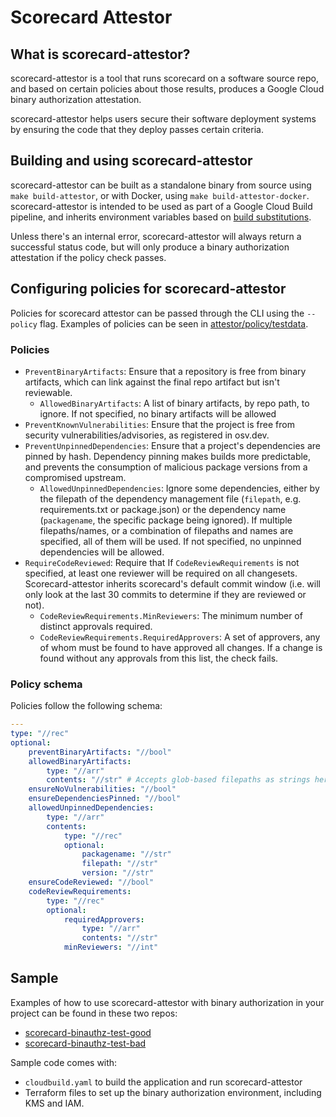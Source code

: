 # Scorecard Attestor

## What is scorecard-attestor?

scorecard-attestor is a tool that runs scorecard on a software source repo, and based on certain policies about those results, produces a Google Cloud binary authorization attestation.

scorecard-attestor helps users secure their software deployment systems by ensuring the code that they deploy passes certain criteria.

## Building and using scorecard-attestor

scorecard-attestor can be built as a standalone binary from source using `make build-attestor`, or with Docker, using `make build-attestor-docker`. scorecard-attestor is intended to be used as part of a Google Cloud Build pipeline, and inherits environment variables based on [build substitutions](https://cloud.google.com/build/docs/configuring-builds/substitute-variable-values).

Unless there's an internal error, scorecard-attestor will always return a successful status code, but will only produce a binary authorization attestation if the policy check passes.

## Configuring policies for scorecard-attestor

Policies for scorecard attestor can be passed through the CLI using the `--policy` flag. Examples of policies can be seen in [attestor/policy/testdata](/attestor/policy/testdata).

### Policies

* `PreventBinaryArtifacts`: Ensure that a repository is free from binary artifacts, which can link against the final repo artifact but isn't reviewable.
  * `AllowedBinaryArtifacts`: A list of binary artifacts, by repo path, to ignore. If not specified, no binary artifacts will be allowed
* `PreventKnownVulnerabilities`: Ensure that the project is free from security vulnerabilities/advisories, as registered in osv.dev.
* `PreventUnpinnedDependencies`: Ensure that a project's dependencies are pinned by hash. Dependency pinning makes builds more predictable, and prevents the consumption of malicious package versions from a compromised upstream.
  * `AllowedUnpinnedDependencies`: Ignore some dependencies, either by the filepath of the dependency management file (`filepath`, e.g. requirements.txt or package.json) or the dependency name (`packagename`, the specific package being ignored). If multiple filepaths/names, or a combination of filepaths and names are specified, all of them will be used. If not specified, no unpinned dependencies will be allowed.
* `RequireCodeReviewed`: Require that If `CodeReviewRequirements` is not specified, at least one reviewer will be required on all changesets. Scorecard-attestor inherits scorecard's default commit window (i.e. will only look at the last 30 commits to determine if they are reviewed or not).
  * `CodeReviewRequirements.MinReviewers`: The minimum number of distinct approvals required.
  * `CodeReviewRequirements.RequiredApprovers`: A set of approvers, any of whom must be found to have approved all changes. If a change is found without any approvals from this list, the check fails.

### Policy schema

Policies follow the following schema:

```yaml
---
type: "//rec"
optional:
    preventBinaryArtifacts: "//bool"
    allowedBinaryArtifacts:
        type: "//arr"
        contents: "//str" # Accepts glob-based filepaths as strings here
    ensureNoVulnerabilities: "//bool"
    ensureDependenciesPinned: "//bool"
    allowedUnpinnedDependencies:
        type: "//arr"
        contents:
            type: "//rec"
            optional:
                packagename: "//str"
                filepath: "//str"
                version: "//str"
    ensureCodeReviewed: "//bool"
    codeReviewRequirements:
        type: "//rec"
        optional:
            requiredApprovers:
                type: "//arr"
                contents: "//str"
            minReviewers: "//int"
```

## Sample

Examples of how to use scorecard-attestor with binary authorization in your project can be found in these two repos:

* [scorecard-binauthz-test-good](https://github.com/ossf-tests/scorecard-binauthz-test-good)
* [scorecard-binauthz-test-bad](https://github.com/ossf-tests/scorecard-binauthz-test-bad)

Sample code comes with:

* `cloudbuild.yaml` to build the application and run scorecard-attestor
* Terraform files to set up the binary authorization environment, including KMS and IAM.
